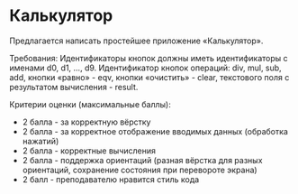 # Калькулятор

Предлагается написать простейшее приложение «Калькулятор».

Требования:
Идентификаторы кнопок должны иметь идентификаторы с именами d0, d1, …, d9. Идентификатор кнопок операций: div, mul, sub, add, кнопки «равно» - eqv, кнопки «очистить» - clear, текстового поля с результатом вычисления - result.

Критерии оценки (максимальные баллы):
- 2 балла - за корректную вёрстку
- 2 балла - за корректное отображение вводимых данных (обработка нажатий)
- 2 балла - корректные вычисления
- 2 балла - поддержка ориентаций (разная вёрстка для разных ориентаций, сохранение состояния при перевороте экрана)
- 2 балл - преподавателю нравится стиль кода